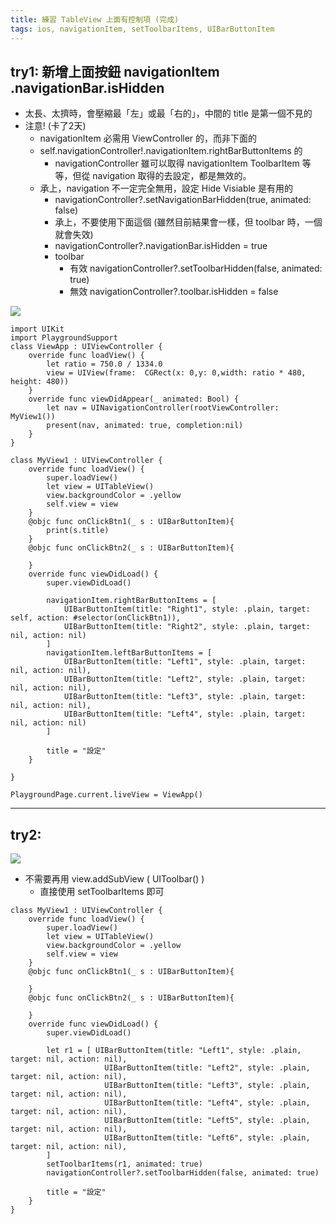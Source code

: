 ```yaml
---
title: 練習 TableView 上面有控制項 (完成)
tags: ios, navigationItem, setToolbarItems, UIBarButtonItem
---
```

try1: 新增上面按鈕 navigationItem .navigationBar.isHidden
---
- 太長、太擠時，會壓縮最「左」或最「右的」，中間的 title 是第一個不見的
- 注意! (卡了2天)
    - navigationItem 必需用 ViewController 的，而非下面的
    - self.navigationController!.navigationItem.rightBarButtonItems 的
        - navigationController 雖可以取得 navigationItem ToolbarItem 等等，但從 navigation 取得的去設定，都是無效的。
    - 承上，navigation 不一定完全無用，設定 Hide Visiable 是有用的
        - navigationController?.setNavigationBarHidden(true, animated: false)
        - 承上，不要使用下面這個 (雖然目前結果會一樣，但 toolbar 時，一個就會失效)
        - navigationController?.navigationBar.isHidden = true
        - toolbar 
            - 有效 navigationController?.setToolbarHidden(false, animated: true)
            - 無效 navigationController?.toolbar.isHidden = false

![](https://i.imgur.com/XHqJhpg.png)

```swift=
import UIKit
import PlaygroundSupport
class ViewApp : UIViewController {
    override func loadView() {
        let ratio = 750.0 / 1334.0
        view = UIView(frame:  CGRect(x: 0,y: 0,width: ratio * 480, height: 480))
    }
    override func viewDidAppear(_ animated: Bool) {
        let nav = UINavigationController(rootViewController: MyView1())
        present(nav, animated: true, completion:nil)
    }
}

class MyView1 : UIViewController {
    override func loadView() {
        super.loadView()
        let view = UITableView()
        view.backgroundColor = .yellow
        self.view = view
    }
    @objc func onClickBtn1(_ s : UIBarButtonItem){
        print(s.title)
    }
    @objc func onClickBtn2(_ s : UIBarButtonItem){
        
    }
    override func viewDidLoad() {
        super.viewDidLoad()
        
        navigationItem.rightBarButtonItems = [
            UIBarButtonItem(title: "Right1", style: .plain, target: self, action: #selector(onClickBtn1)),
            UIBarButtonItem(title: "Right2", style: .plain, target: nil, action: nil)
        ]
        navigationItem.leftBarButtonItems = [
            UIBarButtonItem(title: "Left1", style: .plain, target: nil, action: nil),
            UIBarButtonItem(title: "Left2", style: .plain, target: nil, action: nil),
            UIBarButtonItem(title: "Left3", style: .plain, target: nil, action: nil),
            UIBarButtonItem(title: "Left4", style: .plain, target: nil, action: nil)
        ]
        
        title = "設定"
    }

}

PlaygroundPage.current.liveView = ViewApp()
```


---

try2: 
---
![](https://i.imgur.com/Sn5yssc.png)
- 不需要再用 view.addSubView ( UIToolbar() )
    - 直接使用 setToolbarItems 即可

```swift=
class MyView1 : UIViewController {
    override func loadView() {
        super.loadView()
        let view = UITableView()
        view.backgroundColor = .yellow
        self.view = view
    }
    @objc func onClickBtn1(_ s : UIBarButtonItem){
        
    }
    @objc func onClickBtn2(_ s : UIBarButtonItem){
        
    }
    override func viewDidLoad() {
        super.viewDidLoad()
        
        let r1 = [ UIBarButtonItem(title: "Left1", style: .plain, target: nil, action: nil),
                     UIBarButtonItem(title: "Left2", style: .plain, target: nil, action: nil),
                     UIBarButtonItem(title: "Left3", style: .plain, target: nil, action: nil),
                     UIBarButtonItem(title: "Left4", style: .plain, target: nil, action: nil),
                     UIBarButtonItem(title: "Left5", style: .plain, target: nil, action: nil),
                     UIBarButtonItem(title: "Left6", style: .plain, target: nil, action: nil),
        ]
        setToolbarItems(r1, animated: true)
        navigationController?.setToolbarHidden(false, animated: true)
        
        title = "設定"
    }
}
```
